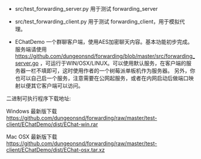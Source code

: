 
* src/test_forwarding_server.py 用于测试 forwarding_server

* src/test_forwarding_client.py 用于测试 forwarding_client，用于模拟代理。

* EChatDemo 一个群聊客户端，使用AES加密聊天内容。基本功能初步完成。 服务端请使用 https://github.com/dungeonsnd/forwarding/blob/master/src/forwarding_server.go  ，可运行于WIN/OSX/LINUX。可以使用默认服务，在客户端的服务器一栏不填即可，这时使用作者的一个树莓派单板机作为服务器。 另外，你也可以自己启一个服务，注意需要在公网起服务，或者在内网启动后做端口映射以便其它客户端可以访问。

二进制可执行程序下载地址:

Windows 最新版下载 https://github.com/dungeonsnd/forwarding/raw/master/test-client/EChatDemo/dist/EChat-win.rar

Mac OSX 最新版下载 https://github.com/dungeonsnd/forwarding/raw/master/test-client/EChatDemo/dist/EChat-osx.tar.xz

